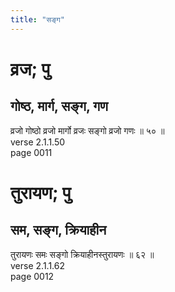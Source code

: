 ```yaml
---
title: "सङ्ग"
---
```


# व्रज; पु
## गोष्ठ, मार्ग, सङ्ग, गण
व्रजो गोष्ठो व्रजो मार्गो व्रजः सङ्गो व्रजो गणः ॥ ५० ॥<br />verse 2.1.1.50<br />page 0011

# तुरायण; पु
## सम, सङ्ग, क्रियाहीन
तुरायणः समः सङ्गो क्रियाहीनस्तुरायणः ॥ ६२ ॥<br />verse 2.1.1.62<br />page 0012

